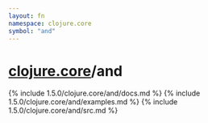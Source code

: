 ```yaml
---
layout: fn
namespace: clojure.core
symbol: "and"
---
```


# [clojure.core](../)/and

{% include 1.5.0/clojure.core/and/docs.md %}
{% include 1.5.0/clojure.core/and/examples.md %}
{% include 1.5.0/clojure.core/and/src.md %}

